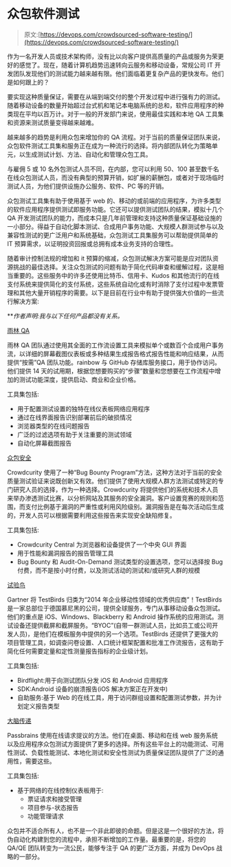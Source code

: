 # 众包软件测试

> 原文:[https://devops.com/crowdsourced-software-testing/](https://devops.com/crowdsourced-software-testing/)

作为一名开发人员或技术架构师，没有比以向客户提供高质量的产品或服务为荣更好的感觉了。现在，随着计算机趋势迅速转向云服务和移动设备，常规公司 IT 开发团队发现他们的测试能力越来越有限。他们面临着更复杂产品的更快发布。他们是如何跟上的？

要实现这种质量保证，需要在从端到端交付的整个开发过程中进行强有力的测试。随着移动设备的数量开始超过台式机和笔记本电脑系统的总和，软件应用程序的种类现在平均以百万计。对于一般的开发部门来说，使用最佳实践和本地 QA 工具集和资源来测试质量变得越来越难。

越来越多的趋势是利用众包来增加你的 QA 流程。对于当前的质量保证团队来说，众包软件测试工具集和服务正在成为一种流行的选择。将内部团队转化为策略单元，以生成测试计划、方法、自动化和管理众包工具。

与雇佣 5 或 10 名外包测试人员不同，在内部，您可以利用 50、100 甚至数千名在线众包测试人员，而没有典型的预算开销，如扩展的薪酬包，或者对于现场临时测试人员，为他们提供设施办公服务、软件、PC 等的开销。

众包测试工具集有助于使用基于 web 的、移动的或前端的应用程序，为许多类型的软件应用程序提供测试即服务功能。它还可以提供测试团队的结果，模拟十几个 QA 开发测试团队的能力，而成本只是几年前管理和支持这种质量保证基础设施的一小部分。得益于自动化脚本测试、合成用户事务功能、大规模人群测试参与以及兼容性测试的更广泛用户和系统基础，众包测试工具集服务可以帮助提供简单的 IT 预算需求，以证明投资回报或总拥有成本业务支持的合理性。

随着审计控制法规的增加和 it 预算的缩减，众包测试解决方案可能是应对团队资源挑战的最佳选择。关注众包测试的问题有助于简化代码审查和缓解过程，这是相当重要的。这些服务中的许多还使用比特币、信用卡、Kudos 和其他流行的在线支付系统来提供简化的支付系统，这些系统自动化或有时消除了支付过程中发票管理和其他大量开销程序的需要。以下是目前在行业中有助于提供强大价值的一些流行解决方案:

***作者声明:我与以下任何产品都没有关系。*

[雨林 QA](https://www.rainforestqa.com/)

雨林 QA 团队通过使用其全面的工作流设置工具来模拟单个或数百个合成用户事务流，以详细的屏幕截图仪表板或多种结果生成报告格式报告性能和响应结果，从而提供“按需”QA 团队功能。rainbow 与 GitHub 存储库服务接口，用于协作访问。他们提供 14 天的试用期，根据您想要购买的“步骤”数量和您想要在工作流程中增加的测试功能深度，提供启动、商业和企业价格。

工具集包括:

*   用于配置测试设置的独特在线仪表板网络应用程序
*   通过在线界面报告识别部署前后的破损情况
*   浏览器类型的在线问题报告
*   广泛的过滤选项有助于关注重要的测试领域
*   自动化屏幕截图报告

[众包安全](https://www.crowdcurity.com/)

Crowdcurity 使用了一种“Bug Bounty Program”方法，这种方法对于当前的安全质量测试验证来说既创新又有效。他们提供了使用大规模人群方法测试或特定的专门研究人员的选择，作为一种选择。Crowdcurity 将提供他们的系统和技术人员来举办渗透测试比赛，以分析网站及其服务的安全漏洞。客户设置竞赛的规则和范围，而支付比例基于漏洞的严重性或利用风险级别。漏洞报告是在每次活动后生成的，开发人员可以根据需要利用这些报告来实现安全缺陷修复。

工具集包括:

*   Crowdcurity Central 为浏览器和设备提供了一个中央 GUI 界面
*   用于性能和漏洞报告的报告管理工具
*   Bug Bounty 和 Audit-On-Demand 测试类型的设置选项，您可以选择按 Bug 付费，而不是按小时付费，以及测试活动的测试和/或研究人群的规模

[试验鸟](http://www.testbirds.com/)

Gartner 将 TestBirds 归类为“2014 年企业移动性领域的优秀供应商”！TestBirds 是一家总部位于德国慕尼黑的公司，提供全球服务，专门从事移动设备众包测试。他们的重点是 iOS、Windows、Blackberry 和 Android 操作系统的应用测试。测试设备还提供截屏和截屏服务。“BYOC”(自带一群测试人员，比如员工或公司开发人员)，是他们在模板服务中提供的另一个选项。TestBirds 还提供了更强大的项目管理工具，如调查问卷设置、人口统计框架配置和批准工作流报告，这有助于简化任何需要定量和定性测量报告指标的企业级计划。

工具集包括:

*   Birdflight:用于向测试团队分发 iOS 和 Android 应用程序
*   SDK:Android 设备的崩溃报告(iOS 解决方案正在开发中)
*   自助服务:基于 Web 的在线工具，用于访问群组设置和配置测试参数，并为计划定义报告类型

[大脑传递](https://www.passbrains.com/)

Passbrains 使用在线请求提议的方法。他们在桌面、移动和在线 web 服务系统以及应用程序众包测试方面提供了更多的选择。所有这些平台上的功能测试、可用性测试、负载性能测试、本地化测试和安全性测试为质量保证团队提供了广泛的通用性，需要这些。

工具集包括:

*   基于网络的在线控制仪表板用于:
    *   票证请求和接受管理
    *   项目参与-状态报告
    *   功能管理请求

众包并不适合所有人，也不是一个非此即彼的命题。但是这是一个很好的方法，将伪自动化构建到您的流程中，承担不断增加的工作量。最重要的是，将您的 QA/QE 团队转变为一流公民，能够专注于 QA 的更广泛方面，并成为 DevOps 战略的一部分。